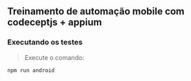 ## Treinamento de automação mobile com codeceptjs + appium

### Executando os testes

> Execute o comando:
```
npm run android
```